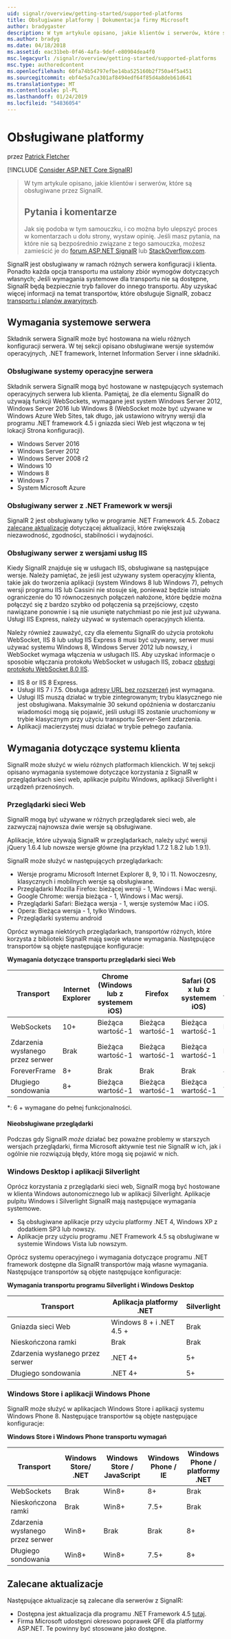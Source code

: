 ```yaml
---
uid: signalr/overview/getting-started/supported-platforms
title: Obsługiwane platformy | Dokumentacja firmy Microsoft
author: bradygaster
description: W tym artykule opisano, jakie klientów i serwerów, które są obsługiwane przez SignalR.
ms.author: bradyg
ms.date: 04/18/2018
ms.assetid: eac31beb-0f46-4afa-9def-e80904dea4f0
msc.legacyurl: /signalr/overview/getting-started/supported-platforms
msc.type: authoredcontent
ms.openlocfilehash: 60fa74b54797efbe14ba525160b2f750a4f5a451
ms.sourcegitcommit: ebf4e5a7ca301af8494edf64f85d4a8deb61d641
ms.translationtype: MT
ms.contentlocale: pl-PL
ms.lasthandoff: 01/24/2019
ms.locfileid: "54836054"
---
```

<a name="supported-platforms"></a>Obsługiwane platformy
====================
przez [Patrick Fletcher](https://github.com/pfletcher)

[!INCLUDE [Consider ASP.NET Core SignalR](~/includes/signalr/signalr-version-disambiguation.md)]

> W tym artykule opisano, jakie klientów i serwerów, które są obsługiwane przez SignalR. 
> 
> ## <a name="questions-and-comments"></a>Pytania i komentarze
> 
> Jak się podoba w tym samouczku, i co można było ulepszyć proces w komentarzach u dołu strony, wystaw opinię. Jeśli masz pytania, na które nie są bezpośrednio związane z tego samouczka, możesz zamieścić je do [forum ASP.NET SignalR](https://forums.asp.net/1254.aspx/1?ASP+NET+SignalR) lub [StackOverflow.com](http://stackoverflow.com/).

SignalR jest obsługiwany w ramach różnych serwera konfiguracji i klienta. Ponadto każda opcja transportu ma ustalony zbiór wymogów dotyczących własnych; Jeśli wymagania systemowe dla transportu nie są dostępne, SignalR będą bezpiecznie tryb failover do innego transportu. Aby uzyskać więcej informacji na temat transportów, które obsługuje SignalR, zobacz [transportu i planów awaryjnych](introduction-to-signalr.md#transports).

## <a name="server-system-requirements"></a>Wymagania systemowe serwera

Składnik serwera SignalR może być hostowana na wielu różnych konfiguracji serwera. W tej sekcji opisano obsługiwane wersje systemów operacyjnych, .NET framework, Internet Information Server i inne składniki.

### <a name="supported-server-operating-systems"></a>Obsługiwane systemy operacyjne serwera

Składnik serwera SignalR mogą być hostowane w następujących systemach operacyjnych serwera lub klienta. Pamiętaj, że dla elementu SignalR do używają funkcji WebSockets, wymagane jest system Windows Server 2012, Windows Server 2016 lub Windows 8 (WebSocket może być używane w Windows Azure Web Sites, tak długo, jak ustawiono witryny wersji dla programu .NET framework 4.5 i gniazda sieci Web jest włączona w tej lokacji Strona konfiguracji).

- Windows Server 2016
- Windows Server 2012
- Windows Server 2008 r2
- Windows 10
- Windows 8
- Windows 7
- System Microsoft Azure

### <a name="supported-server-net-framework-version"></a>Obsługiwany serwer z .NET Framework w wersji

SignalR 2 jest obsługiwany tylko w programie .NET Framework 4.5. Zobacz [zalecane aktualizacje](#updates) dotyczącej aktualizacji, które zwiększają niezawodność, zgodności, stabilności i wydajności.

### <a name="supported-server-iis-versions"></a>Obsługiwany serwer z wersjami usług IIS

Kiedy SignalR znajduje się w usługach IIS, obsługiwane są następujące wersje. Należy pamiętać, że jeśli jest używany system operacyjny klienta, takie jak do tworzenia aplikacji (system Windows 8 lub Windows 7), pełnych wersji programu IIS lub Cassini nie stosuje się, ponieważ będzie istniało ograniczenie do 10 równoczesnych połączeń nałożone, które będzie można połączyć się z bardzo szybko od połączenia są przejściowy, często nawiązane ponownie i są nie usunięte natychmiast po nie jest już używana. Usługi IIS Express, należy używać w systemach operacyjnych klienta.

Należy również zauważyć, czy dla elementu SignalR do użycia protokołu WebSocket, IIS 8 lub usług IIS Express 8 musi być używany, serwer musi używać systemu Windows 8, Windows Server 2012 lub nowszy, i WebSocket wymaga włączenia w usługach IIS. Aby uzyskać informacje o sposobie włączania protokołu WebSocket w usługach IIS, zobacz [obsługi protokołu WebSocket 8.0 IIS](https://www.iis.net/learn/get-started/whats-new-in-iis-8/iis-80-websocket-protocol-support).

- IIS 8 or IIS 8 Express.
- Usługi IIS 7 i 7.5. Obsługa [adresy URL bez rozszerzeń](https://support.microsoft.com/kb/980368) jest wymagana.
- Usługi IIS muszą działać w trybie zintegrowanym; trybu klasycznego nie jest obsługiwana. Maksymalnie 30 sekund opóźnienia w dostarczaniu wiadomości mogą się pojawić, jeśli usługi IIS zostanie uruchomiony w trybie klasycznym przy użyciu transportu Server-Sent zdarzenia.
- Aplikacji macierzystej musi działać w trybie pełnego zaufania.

## <a name="client-system-requirements"></a>Wymagania dotyczące systemu klienta

SignalR może służyć w wielu różnych platformach klienckich. W tej sekcji opisano wymagania systemowe dotyczące korzystania z SignalR w przeglądarkach sieci web, aplikacje pulpitu Windows, aplikacji Silverlight i urządzeń przenośnych.

### <a name="web-browsers"></a>Przeglądarki sieci Web

SignalR mogą być używane w różnych przeglądarek sieci web, ale zazwyczaj najnowsza dwie wersje są obsługiwane.

Aplikacje, które używają SignalR w przeglądarkach, należy użyć wersji jQuery 1.6.4 lub nowsze wersje główne (na przykład 1.7.2 1.8.2 lub 1.9.1).

SignalR może służyć w następujących przeglądarkach:

- Wersje programu Microsoft Internet Explorer 8, 9, 10 i 11. Nowoczesny, klasycznych i mobilnych wersje są obsługiwane.
- Przeglądarki Mozilla Firefox: bieżącej wersji - 1, Windows i Mac wersji.
- Google Chrome: wersja bieżąca - 1, Windows i Mac wersji.
- Przeglądarki Safari: Bieżąca wersja - 1, wersje systemów Mac i iOS.
- Opera: Bieżąca wersja - 1, tylko Windows.
- Przeglądarki systemu android

Oprócz wymaga niektórych przeglądarkach, transportów różnych, które korzysta z biblioteki SignalR mają swoje własne wymagania. Następujące transportów są objęte następujące konfiguracje:

<a id="browser"></a>

**Wymagania dotyczące transportu przeglądarki sieci Web**

| Transport | Internet Explorer | Chrome (Windows lub z systemem iOS) | Firefox | Safari (OS x lub z systemem iOS) | Android |
| --- | --- | --- | --- | --- | --- |
| WebSockets | 10+ | Bieżąca wartość-1 | Bieżąca wartość-1 | Bieżąca wartość-1 | Brak |
| Zdarzenia wysłanego przez serwer | Brak | Bieżąca wartość-1 | Bieżąca wartość-1 | Bieżąca wartość-1 | Brak |
| ForeverFrame | 8+ | Brak | Brak | Brak | 4.1 |
| Długiego sondowania | 8+ | Bieżąca wartość-1 | Bieżąca wartość-1 | Bieżąca wartość-1 | 4.1 |

\*: 6 + wymagane do pełnej funkcjonalności.

#### <a name="unsupported-browsers"></a>Nieobsługiwane przeglądarki

Podczas gdy SignalR *może* działać bez poważne problemy w starszych wersjach przeglądarki, firma Microsoft aktywnie test nie SignalR w ich, jak i ogólnie nie rozwiązują błędy, które mogą się pojawić w nich.

### <a name="windows-desktop-and-silverlight-applications"></a>Windows Desktop i aplikacji Silverlight

Oprócz korzystania z przeglądarki sieci web, SignalR mogą być hostowane w klienta Windows autonomicznego lub w aplikacji Silverlight. Aplikacje pulpitu Windows i Silverlight SignalR mają następujące wymagania systemowe.

- Są obsługiwane aplikacje przy użyciu platformy .NET 4, Windows XP z dodatkiem SP3 lub nowszy.
- Aplikacje przy użyciu programu .NET Framework 4.5 są obsługiwane w systemie Windows Vista lub nowszym.

Oprócz systemu operacyjnego i wymagania dotyczące programu .NET framework dostępne dla SignalR transportów mają własne wymagania. Następujące transportów są objęte następujące konfiguracje:

**Wymagania transportu programu Silverlight i Windows Desktop**

| Transport | Aplikacja platformy .NET | Silverlight |
| --- | --- | --- |
| Gniazda sieci Web | Windows 8 + i .NET 4.5 + | Brak |
| Nieskończona ramki | Brak | Brak |
| Zdarzenia wysłanego przez serwer | .NET 4+ | 5+ |
| Długiego sondowania | .NET 4+ | 5+ |

<a id="android"></a>

### <a name="windows-store-and-windows-phone-applications"></a>Windows Store i aplikacji Windows Phone

SignalR może służyć w aplikacjach Windows Store i aplikacji systemu Windows Phone 8. Następujące transportów są objęte następujące konfiguracje:

**Windows Store i Windows Phone transportu wymagań**

| Transport | Windows Store/ .NET | Windows Store / JavaScript | Windows Phone / IE | Windows Phone / platformy .NET |
| --- | --- | --- | --- | --- |
| WebSockets | Brak | Win8+ | 8+ | Brak |
| Nieskończona ramki | Brak | Win8+ | 7.5+ | Brak |
| Zdarzenia wysłanego przez serwer | Win8+ | Brak | Brak | 8+ |
| Długiego sondowania | Win8+ | Win8+ | 7.5+ | 8+ |

<a id="updates"></a>

## <a name="recommended-updates"></a>Zalecane aktualizacje

Następujące aktualizacje są zalecane dla serwerów z SignalR:

- Dostępna jest aktualizacja dla programu .NET Framework 4.5 [tutaj](https://support.microsoft.com/kb/2750149).
- Firma Microsoft udostępni okresowo poprawek QFE dla platformy ASP.NET. Te powinny być stosowane jako dostępne.
